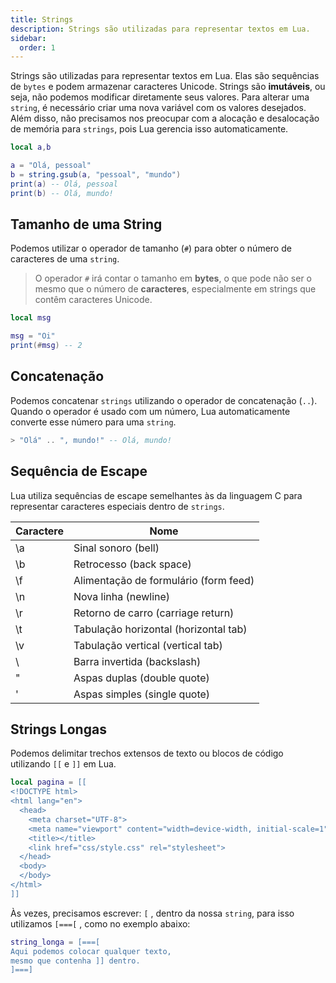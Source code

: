 ```yaml
---
title: Strings
description: Strings são utilizadas para representar textos em Lua.
sidebar:
  order: 1
---
```


Strings são utilizadas para representar textos em Lua. Elas são sequências de `bytes` e podem armazenar caracteres Unicode.
Strings são **imutáveis**, ou seja, não podemos modificar diretamente seus valores. Para alterar uma `string`, é necessário criar uma nova variável com os valores desejados.
Além disso, não precisamos nos preocupar com a alocação e desalocação de memória para `strings`, pois Lua gerencia isso automaticamente.

```lua
local a,b

a = "Olá, pessoal"
b = string.gsub(a, "pessoal", "mundo")
print(a) -- Olá, pessoal
print(b) -- Olá, mundo!
```

## Tamanho de uma String

Podemos utilizar o operador de tamanho (`#`) para obter o número de caracteres de uma `string`.

> O operador `#` irá contar o tamanho em **bytes**, o que pode não ser o mesmo que o número de **caracteres**, especialmente em strings que contêm caracteres Unicode.
> 

```lua
local msg

msg = "Oi"
print(#msg) -- 2
```

## Concatenação

Podemos concatenar `strings` utilizando o operador de concatenação (`..`). Quando o operador é usado com um número, Lua automaticamente converte esse número para uma `string`.

```lua
> "Olá" .. ", mundo!" -- Olá, mundo!
```

## Sequência de Escape

Lua utiliza sequências de escape semelhantes às da linguagem C para representar caracteres especiais dentro de `strings`.

| Caractere | Nome |
| --- | --- |
| \a | Sinal sonoro (bell) |
| \b | Retrocesso (back space) |
| \f | Alimentação de formulário (form feed) |
| \n | Nova linha (newline) |
| \r | Retorno de carro (carriage return) |
| \t | Tabulação horizontal (horizontal tab) |
| \v | Tabulação vertical (vertical tab) |
| \ | Barra invertida (backslash) |
| \" | Aspas duplas (double quote) |
| \' | Aspas simples (single quote) |

## Strings Longas

Podemos delimitar trechos extensos de texto ou blocos de código utilizando `[[` e `]]` em Lua.

```lua
local pagina = [[
<!DOCTYPE html>
<html lang="en">
  <head>
    <meta charset="UTF-8">
    <meta name="viewport" content="width=device-width, initial-scale=1">
    <title></title>
    <link href="css/style.css" rel="stylesheet">
  </head>
  <body>
  </body>
</html>
]]
```

Às vezes, precisamos escrever: `[` , dentro da nossa `string`, para isso utilizamos `[===[` , como no exemplo abaixo:

```lua
string_longa = [===[
Aqui podemos colocar qualquer texto, 
mesmo que contenha ]] dentro.
]===]
```
